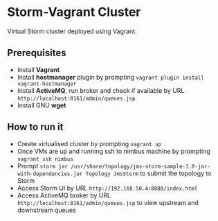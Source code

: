 # Storm-Vagrant Cluster
Virtual Storm cluster deployed using Vagrant.

## Prerequisites
- Install **Vagrant**
- Install **hostmanager** plugin by prompting `vagrant plugin install vagrant-hostmanager`
- Install **ActiveMQ**, run broker and check if available by URL `http://localhost:8161/admin/queues.jsp`
- Install GNU **wget**

## How to run it
- Create virtualised cluster by prompting `vagrant up`
- Once VMs are up and running ssh to nimbus machine by prompting `vagrant ssh nimbus`
- Prompt `storm jar /usr/share/topology/jms-storm-sample-1.0-jar-with-dependencies.jar Topology JmsStorm`
to submit the topology to Storm
- Access Storm UI by URL `http://192.168.50.4:8080/index.html`
- Access ActiveMQ broker by URL `http://localhost:8161/admin/queues.jsp` to view upstream and downstream queues
